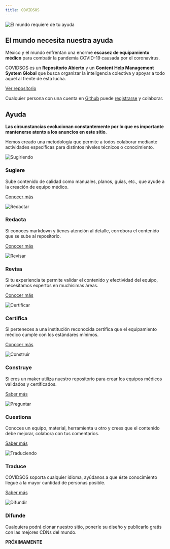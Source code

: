 ```yaml
---
title: COVIDSOS
---
```


<simple-hero>

![El mundo requiere de tu ayuda](../img/world.png)

<section class="message">

# El mundo necesita nuestra ayuda

México y el mundo enfrentan una enorme **escasez de equipamiento médico** para
 combatir la pandemia COVID-19 causada por el coronavirus.
 
COVIDSOS es un **Repositorio Abierto** y un **<strike>Content</strike> Help
 Management System Global** que busca organizar la inteligencia colectiva y 
 apoyar a todo aquel al frente de esta lucha.

<covidsos-button>

[Ver repositorio](./es/repositorio)

</covidsos-button>

Cualquier persona con una cuenta en [Github](https://github.com/) puede
 [registrarse](/connect) y colaborar.  

</section>

</simple-hero>


<single-column>

## Ayuda

**Las circunstancias evolucionan constantemente por lo que es importante
  mantenerse atento a los anuncios en este sitio**. 
  
  Hemos creado una metodología que permite a todos
 colaborar mediante actividades específicas para distintos niveles técnicos o
  conocimiento.

</single-column>


<card-holder>



<simple-card>

![Sugiriendo](../img/suggesting.svg)

### Sugiere

Sube contenido de calidad como manuales, planos, guías, etc., que ayude a la
 creación de equipo médico.

[Conocer más](/es/como-ayudar/sugiere)

</simple-card>






<simple-card>

![Redactar](../img/writing.svg)

### Redacta

Si conoces markdown y tienes atención al detalle, corrobora
 el contenido que se sube al repositorio.
 
[Conocer más](/es/como-ayudar/redacta)

</simple-card>







<simple-card>

![Revisar](../img/reviewing.svg)

### Revisa

Si tu experiencia te permite validar el contenido y efectividad
 del equipo, necesitamos expertos en muchísimas áreas.

[Conocer más](/es/como-ayudar/revisa)

</simple-card>



<simple-card>

![Certificar](../img/certifying.svg)

### Certifica

Si perteneces a una institución reconocida certifica que el equipamiento médico
 cumple con los estándares mínimos.

[Conocer más](/es/como-ayudar/certifica)

</simple-card>




<simple-card>

![Construir](../img/making.svg)

### Construye

Si eres un maker utiliza nuestro repositorio para crear los equipos médicos 
 validados y certificados.

[Saber más](/es/como-ayudar/construye)

</simple-card>


<simple-card>

![Preguntar](../img/collaborating.svg)

### Cuestiona

Conoces un equipo, material, herramienta u otro y crees que el contenido 
 debe mejorar, colabora con tus comentarios.

[Saber más](/es/como-ayudar/cuestiona)

</simple-card>


<simple-card>

![Traduciendo](../img/translating.svg)

### Traduce

COVIDSOS soporta cualquier idioma, ayúdanos a que éste conocimiento
 llegue a la mayor cantidad de personas posible.

[Saber más](/es/como-ayudar/traduce)

</simple-card>







<simple-card>

![Difundir](../img/promoting.svg)

### Difunde

Cualquiera podrá clonar nuestro sitio, ponerle su diseño y publicarlo gratis
 con las mejores CDNs del mundo.

**PRÓXIMAMENTE**

</simple-card>



</card-holder>
